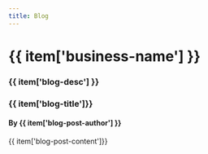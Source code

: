 ```yaml
---
title: Blog
---
```

<div v-for="item of myJson">
  <h1>{{ item['business-name'] }}</h1>
  <h3>{{ item['blog-desc'] }}</h3>

  <h3>{{ item['blog-title']}}</h3>
  <h4>By {{ item['blog-post-author'] }}</h4>
  <p>{{ item['blog-post-content']}}</p>
</div>

<script>
  import json from './data.json'

  export default {
    data () {
      return {
        myJson: json,
      };
    },
    methods: {
      downloadForm () {
        console.log('downloading Form ...');
      }
    }
  }
</script>
